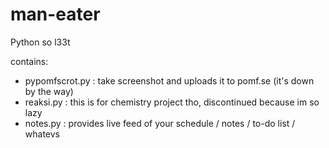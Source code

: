 man-eater
=========

Python so l33t

contains:
- pypomfscrot.py : take screenshot and uploads it to pomf.se (it's down by the way)
- reaksi.py : this is for chemistry project tho, discontinued because im so lazy
- notes.py : provides live feed of your schedule / notes / to-do list / whatevs
